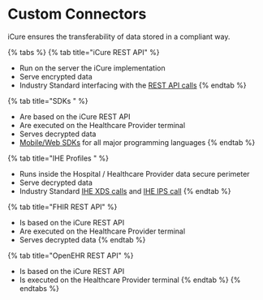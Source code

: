 # Custom Connectors

iCure ensures the transferability of data stored in a compliant way.&#x20;

{% tabs %}
{% tab title="iCure REST API" %}
* Run on the server the iCure implementation
* Serve encrypted data
* Industry Standard interfacing with the [REST API calls](../icure-data-stack/rest-api-calls/)
{% endtab %}

{% tab title="SDKs " %}
* Are based on the iCure REST API
* Are executed on the Healthcare Provider terminal
* Serves decrypted data
* [Mobile/Web SDKs](../icure-data-stack/mobile-web-sdks/) for all major programming languages
{% endtab %}

{% tab title="IHE Profiles " %}
* Runs inside the Hospital / Healthcare Provider data secure perimeter
* Serve decrypted data
* Industry Standard [IHE XDS calls](../interoperability/iti-registry-repository/) and [IHE IPS call](../interoperability/icure-api/)
{% endtab %}

{% tab title="FHIR REST API" %}
* Is based on the iCure REST API
* Are executed on the Healthcare Provider terminal
* Serves decrypted data
{% endtab %}

{% tab title="OpenEHR REST API" %}
* Is based on the iCure REST API
* Is executed on the Healthcare Provider terminal
{% endtab %}
{% endtabs %}

